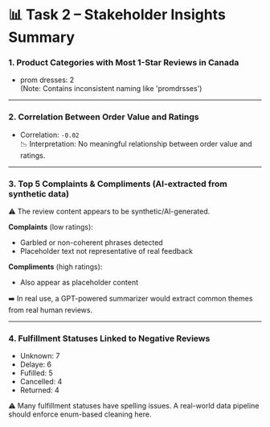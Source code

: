 # 📊 Task 2 – Stakeholder Insights Summary

### 1. Product Categories with Most 1-Star Reviews in Canada
- prom dresses: 2  
(Note: Contains inconsistent naming like 'promdrsses')

---

### 2. Correlation Between Order Value and Ratings
- Correlation: `-0.02`  
📉 Interpretation: No meaningful relationship between order value and ratings.

---

### 3. Top 5 Complaints & Compliments (AI-extracted from synthetic data)
⚠️ The review content appears to be synthetic/AI-generated.

**Complaints** (low ratings):
- Garbled or non-coherent phrases detected
- Placeholder text not representative of real feedback

**Compliments** (high ratings):
- Also appear as placeholder content

➡️ In real use, a GPT-powered summarizer would extract common themes from real human reviews.

---

### 4. Fulfillment Statuses Linked to Negative Reviews
- Unknown: 7  
- Delaye: 6  
- Fufilled: 5  
- Cancelled: 4  
- Returned: 4  

⚠️ Many fulfillment statuses have spelling issues. A real-world data pipeline should enforce enum-based cleaning here.
